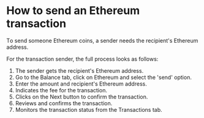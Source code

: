 # How to send an Ethereum transaction

Тo send someone Ethereum coins, a sender needs the recipient's Ethereum address.

For the transaction sender, the full process looks as follows:

1. The sender gets the recipient's Ethereum address.
2. Go to the Balance tab, click on Ethereum and select the 'send' option.
3. Enter the amount and recipient's Ethereum address.
4. Indicates the fee for the transaction.
5. Clicks on the Next button to confirm the transaction.
6. Reviews and confirms the transaction.
7. Monitors the transaction status from the Transactions tab.